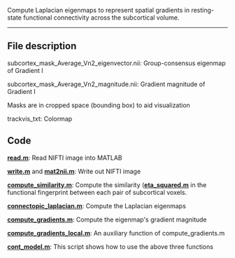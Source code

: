 Compute Laplacian eigenmaps to represent spatial gradients in resting-state functional connectivity across the subcortical volume.
***
## File description

subcortex_mask_Average_Vn2_eigenvector.nii: Group-consensus eigenmap of Gradient I

subcortex_mask_Average_Vn2_magnitude.nii: Gradient magnitude of Gradient I

Masks are in cropped space (bounding box) to aid visualization 

trackvis_txt: Colormap
## Code

[**read.m**](../functions/read.m): Read NIFTI image into MATLAB

[**write.m**](../functions/write.m) and [**mat2nii.m**](../functions/mat2nii.m): Write out NIFTI image

[**compute_similarity.m**](../functions/compute_similarity.m): Compute the similarity ([**eta_squared.m**](../functions/eta_squared.m) in the functional fingerprint between each pair of subcortical voxels.

[**connectopic_laplacian.m**](../functions/connectopic_laplacian.m): Compute the Laplacian eigenmaps

[**compute_gradients.m**](../functions/compute_gradients.m): Compute the eigenmap's gradient magnitude

[**compute_gradients_local.m**](../functions/compute_gradients_local.m): An auxiliary function of compute_gradients.m

[**cont_model.m**](../functions/cont_model.m): This script shows how to use the above three functions




